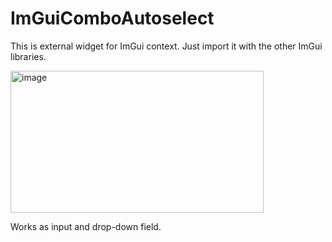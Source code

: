 # ImGuiComboAutoselect

This is external widget for ImGui context. Just import it with the other ImGui libraries.

<img width="405" height="227" alt="image" src="https://github.com/user-attachments/assets/05682675-b2a3-4b8d-ac52-638211c1d7c0" />

Works as input and drop-down field.
